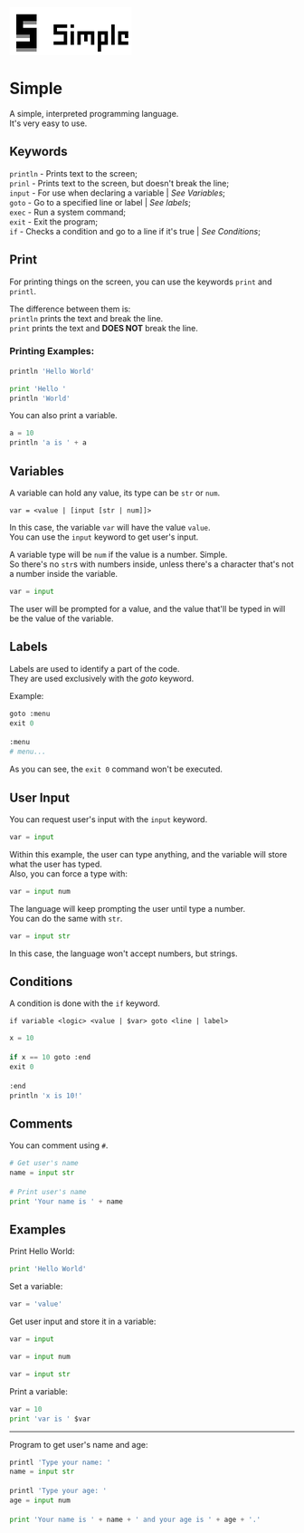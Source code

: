 <img src='logo.png'>

# Simple

A simple, interpreted programming language. <br>
It's very easy to use.

## Keywords

`println` - Prints text to the screen; <br>
`prinl` - Prints text to the screen, but doesn't break the line; <br>
`input` - For use when declaring a variable | _See Variables_; <br>
`goto` - Go to a specified line or label | _See labels_; <br>
`exec` - Run a system command; <br>
`exit` - Exit the program; <br>
`if` - Checks a condition and go to a line if it's true | _See Conditions_; <br>

## Print

For printing things on the screen, you can use the keywords `print` and `printl`. <br>

The difference between them is: <br>
`println` prints the text and break the line. <br>
`print` prints the text and **DOES NOT** break the line. <br>

### Printing Examples:

```py
println 'Hello World'
```

```py
print 'Hello '
println 'World'
```

You can also print a variable.

```py
a = 10
println 'a is ' + a
```

## Variables

A variable can hold any value, its type can be `str` or `num`.

```
var = <value | [input [str | num]]>
```

In this case, the variable `var` will have the value `value`. <br>
You can use the `input` keyword to get user's input.

A variable type will be `num` if the value is a number. Simple. <br>
So there's no `str`s with numbers inside, unless there's a character that's not a number inside the variable.

```py
var = input
```

The user will be prompted for a value, and the value that'll be typed in will be the value of the variable.

## Labels

Labels are used to identify a part of the code. <br>
They are used exclusively with the _goto_ keyword.

Example:

```py
goto :menu
exit 0

:menu
# menu...
```

As you can see, the `exit 0` command won't be executed.

## User Input

You can request user's input with the `input` keyword.

```py
var = input
```

Within this example, the user can type anything, and the variable will store what the user has typed. <br>
Also, you can force a type with:

```py
var = input num
```

The language will keep prompting the user until type a number. <br>
You can do the same with `str`.

```py
var = input str
```

In this case, the language won't accept numbers, but strings.

## Conditions

A condition is done with the `if` keyword.

```
if variable <logic> <value | $var> goto <line | label>
```

```py
x = 10

if x == 10 goto :end
exit 0

:end
println 'x is 10!'
```

## Comments

You can comment using `#`.

```py
# Get user's name
name = input str

# Print user's name
print 'Your name is ' + name
```

## Examples

Print Hello World:

```py
print 'Hello World'
```

Set a variable:

```py
var = 'value'
```

Get user input and store it in a variable:

```py
var = input
```

```py
var = input num
```

```py
var = input str
```

Print a variable:

```py
var = 10
print 'var is ' $var
```

------

Program to get user's name and age:

```py
printl 'Type your name: '
name = input str

printl 'Type your age: '
age = input num

print 'Your name is ' + name + ' and your age is ' + age + '.'
```
